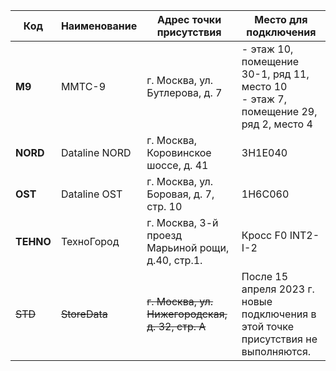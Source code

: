 
Код | Наименование | Адрес точки присутствия | Место для подключения
 --- | --- | --- | --- 
 **M9** |  ММТС-9 | г. Москва, ул. Бутлерова, д. 7 |- этаж 10, помещение 30-1, ряд 11, место 10<br>- этаж 7, помещение 29, ряд 2, место 4
 **NORD** | Dataline NORD | г. Москва, Коровинское шоссе, д. 41 | 3H1E040
 **OST** |  Dataline OST | г. Москва, ул. Боровая, д. 7, стр. 10 | 1H6C060
 **TEHNO** | ТехноГород | г. Москва, 3-й проезд Марьиной рощи, д.40, стр.1. | Кросс F0 INT2-I-2
 ~~STD~~ | ~~StoreData~~ | ~~г. Москва, ул. Нижегородская, д. 32, стр. А~~ | После 15 апреля 2023 г. новые подключения в этой точке присутствия не выполняются.



